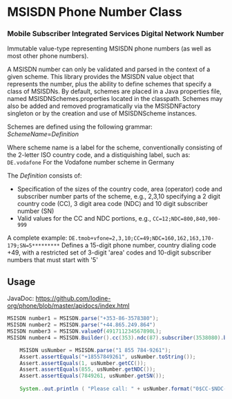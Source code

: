 # MSISDN Phone Number Class
### Mobile Subscriber Integrated Services Digital Network Number
Immutable value-type representing MSISDN phone numbers (as well as most other phone numbers).

A MSISDN number can only be validated and parsed in the context of a given scheme. This library provides the MSISDN value object that represents the number, plus the ability to define schemes that specify a class of MSISDNs.
By default, schemes are placed in a Java properties file, named MSISDNSchemes.properties located in the classpath.
Schemes may also be added and removed programatically via the MSISDNFactory singleton or by the creation and use of MSISDNScheme instances.

Schemes are defined using the following grammar:
*SchemeName*=*Definition*

Where scheme name is a label for the scheme, conventionally consisting of the 2-letter ISO country code, and a distiquishing label, such as:
``DE.vodafone``
For the Vodafone number scheme in Germany

The *Definition* consists of:
* Specification of the sizes of the country code, area (operator) code and subscriber number parts of the scheme, e.g.,
2,3,10 specifying a 2 digit country code (CC), 3 digit area code (NDC) and 10 digit subscriber number (SN)
* Valid values for the CC and NDC portions, e.g., ``CC=12;NDC=800,840,900-999``

A complete example:
``DE.tmob+vfone=2,3,10;CC=49;NDC=160,162,163,170-179;SN=5*********``
Defines a 15-digit phone number, country dialing code +49, with a restricted set of 3-digit 'area' codes and 10-digit subscriber numbers that must start with '5'

## Usage
JavaDoc: https://github.com/Iodine-org/phone/blob/master/apidocs/index.html
```java
MSISDN number1 = MSISDN.parse("+353-86-3578380");
MSISDN number2 = MSISDN.parse("+44.865.249.864")
MSISDN number3 = MSISDN.valueOf(491711234567890L);
MSISDN number4 = MSISDN.Builder().cc(353).ndc(87).subscriber(3538080).build();

    MSISDN usNumber = MSISDN.parse("1 855 784-9261");
    Assert.assertEquals("+18557849261", usNumber.toString());
    Assert.assertEquals(1, usNumber.getCC());
    Assert.assertEquals(855, usNumber.getNDC());
    Assert.assertEquals(7849261, usNumber.getSN());
    
    System..out.println ( "Please call: " + usNumber.format("0$CC-$NDC-$SN"));
```
